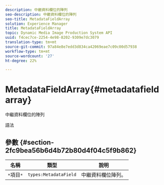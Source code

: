 ```yaml
---
description: 中繼資料欄位的陣列
seo-description: 中繼資料欄位的陣列
seo-title: MetadataFieldArray
solution: Experience Manager
title: MetadataFieldArray
topic: Dynamic Media Image Production System API
uuid: f4cec7ce-2254-4e98-8202-9309e7dc3079
translation-type: tm+mt
source-git-commit: 97a84e8e7edd3d834ca42069eae7c09c00d57938
workflow-type: tm+mt
source-wordcount: '27'
ht-degree: 22%

---
```



# MetadataFieldArray{#metadatafieldarray}

中繼資料欄位的陣列

語法

## 參數 {#section-2fc9bea56b6d4b72b80d4f04c5f9b862}

| 名稱 | 類型 | 說明 |
|---|---|---|
| `*`項目`*` | `types:MetadataField` | 中繼資料欄位陣列。 |

